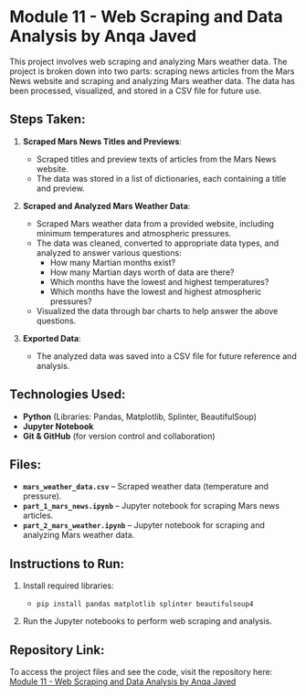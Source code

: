 # Module 11 - Web Scraping and Data Analysis by Anqa Javed

This project involves web scraping and analyzing Mars weather data. The project is broken down into two parts: scraping news articles from the Mars News website and scraping and analyzing Mars weather data. The data has been processed, visualized, and stored in a CSV file for future use.

## Steps Taken:
1. **Scraped Mars News Titles and Previews**:
    - Scraped titles and preview texts of articles from the Mars News website.
    - The data was stored in a list of dictionaries, each containing a title and preview.

2. **Scraped and Analyzed Mars Weather Data**:
    - Scraped Mars weather data from a provided website, including minimum temperatures and atmospheric pressures.
    - The data was cleaned, converted to appropriate data types, and analyzed to answer various questions:
        - How many Martian months exist?
        - How many Martian days worth of data are there?
        - Which months have the lowest and highest temperatures?
        - Which months have the lowest and highest atmospheric pressures?
    - Visualized the data through bar charts to help answer the above questions.

3. **Exported Data**:
    - The analyzed data was saved into a CSV file for future reference and analysis.

## Technologies Used:
- **Python** (Libraries: Pandas, Matplotlib, Splinter, BeautifulSoup)
- **Jupyter Notebook**
- **Git & GitHub** (for version control and collaboration)

## Files:
- **`mars_weather_data.csv`** – Scraped weather data (temperature and pressure).
- **`part_1_mars_news.ipynb`** – Jupyter notebook for scraping Mars news articles.
- **`part_2_mars_weather.ipynb`** – Jupyter notebook for scraping and analyzing Mars weather data.

## Instructions to Run:
1. Install required libraries:  
    - `pip install pandas matplotlib splinter beautifulsoup4`
   
2. Run the Jupyter notebooks to perform web scraping and analysis.

## Repository Link:
To access the project files and see the code, visit the repository here:  
[Module 11 - Web Scraping and Data Analysis by Anqa Javed](https://github.com/AnqaJaved/module-11-web-scraping)
